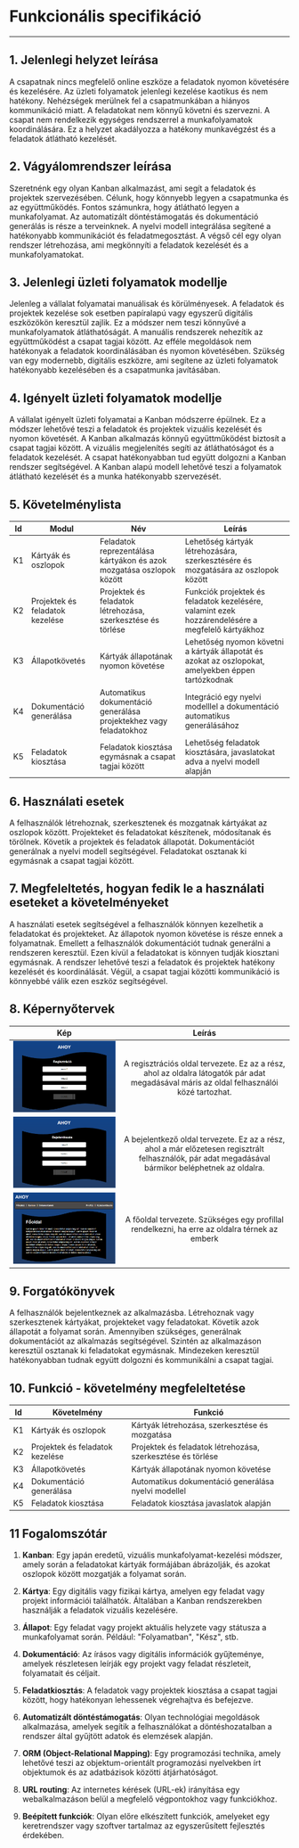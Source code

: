 # Funkcionális specifikáció

---

## 1. Jelenlegi helyzet leírása

A csapatnak nincs megfelelő online eszköze a feladatok nyomon követésére és kezelésére.
Az üzleti folyamatok jelenlegi kezelése kaotikus és nem hatékony.
Nehézségek merülnek fel a csapatmunkában a hiányos kommunikáció miatt.
A feladatokat nem könnyű követni és szervezni.
A csapat nem rendelkezik egységes rendszerrel a munkafolyamatok koordinálására.
Ez a helyzet akadályozza a hatékony munkavégzést és a feladatok átlátható kezelését.

## 2. Vágyálomrendszer leírása

Szeretnénk egy olyan Kanban alkalmazást, ami segít a feladatok és projektek szervezésében.
Célunk, hogy könnyebb legyen a csapatmunka és az együttműködés.
Fontos számunkra, hogy átlátható legyen a munkafolyamat.
Az automatizált döntéstámogatás és dokumentáció generálás is része a terveinknek.
A nyelvi modell integrálása segítené a hatékonyabb kommunikációt és feladatmegosztást.
A végső cél egy olyan rendszer létrehozása, ami megkönnyíti a feladatok kezelését és a munkafolyamatokat.

## 3. Jelenlegi üzleti folyamatok modellje

Jelenleg a vállalat folyamatai manuálisak és körülményesek.
A feladatok és projektek kezelése sok esetben papíralapú vagy egyszerű digitális eszközökön keresztül zajlik.
Ez a módszer nem teszi könnyűvé a munkafolyamatok átláthatóságát.
A manuális rendszerek nehezítik az együttműködést a csapat tagjai között.
Az efféle megoldások nem hatékonyak a feladatok koordinálásában és nyomon követésében.
Szükség van egy modernebb, digitális eszközre, ami segítene az üzleti folyamatok hatékonyabb kezelésében és a csapatmunka javításában.

## 4. Igényelt üzleti folyamatok modellje

A vállalat igényelt üzleti folyamatai a Kanban módszerre épülnek.
Ez a módszer lehetővé teszi a feladatok és projektek vizuális kezelését és nyomon követését.
A Kanban alkalmazás könnyű együttműködést biztosít a csapat tagjai között.
A vizuális megjelenítés segíti az átláthatóságot és a feladatok kezelését.
A csapat hatékonyabban tud együtt dolgozni a Kanban rendszer segítségével.
A Kanban alapú modell lehetővé teszi a folyamatok átlátható kezelését és a munka hatékonyabb szervezését.

## 5. Követelménylista

| Id | Modul | Név | Leírás |
| :---: | --- | --- | --- |
| K1 | Kártyák és oszlopok | Feladatok reprezentálása kártyákon és azok mozgatása oszlopok között | Lehetőség kártyák létrehozására, szerkesztésére és mozgatására az oszlopok között |
| K2 | Projektek és feladatok kezelése | Projektek és feladatok létrehozása, szerkesztése és törlése | Funkciók projektek és feladatok kezelésére, valamint ezek hozzárendelésére a megfelelő kártyákhoz |
| K3 | Állapotkövetés | Kártyák állapotának nyomon követése | Lehetőség nyomon követni a kártyák állapotát és azokat az oszlopokat, amelyekben éppen tartózkodnak |
| K4 | Dokumentáció generálása | Automatikus dokumentáció generálása projektekhez vagy feladatokhoz | Integráció egy nyelvi modelllel a dokumentáció automatikus generálásához |
| K5 | Feladatok kiosztása | Feladatok kiosztása egymásnak a csapat tagjai között | Lehetőség feladatok kiosztására, javaslatokat adva a nyelvi modell alapján |

## 6. Használati esetek

A felhasználók létrehoznak, szerkesztenek és mozgatnak kártyákat az oszlopok között.
Projekteket és feladatokat készítenek, módosítanak és törölnek.
Követik a projektek és feladatok állapotát.
Dokumentációt generálnak a nyelvi modell segítségével.
Feladatokat osztanak ki egymásnak a csapat tagjai között.

## 7. Megfeleltetés, hogyan fedik le a használati eseteket a követelményeket

A használati esetek segítségével a felhasználók könnyen kezelhetik a feladatokat és projekteket.
Az állapotok nyomon követése is része ennek a folyamatnak.
Emellett a felhasználók dokumentációt tudnak generálni a rendszeren keresztül.
Ezen kívül a feladatokat is könnyen tudják kiosztani egymásnak.
A rendszer lehetővé teszi a feladatok és projektek hatékony kezelését és koordinálását.
Végül, a csapat tagjai közötti kommunikáció is könnyebbé válik ezen eszköz segítségével.

## 8. Képernyőtervek

| Kép | Leírás |
| :-----------: | :-----------: |
| ![regisztracio.png](https://github.com/Fecsk3/Arrgh/blob/main/docs/img/regisztracio.png) | A regisztrációs oldal tervezete. Ez az a rész, ahol az oldalra látogatók pár adat megadásával máris az oldal felhasználói közé tartozhat. |
| ![bejelentkezes.png](https://github.com/Fecsk3/Arrgh/blob/main/docs/img/bejelentkezes.png) | A bejelentkező oldal tervezete. Ez az a rész, ahol a már előzetesen regisztrált felhasználók, pár adat megadásával bármikor beléphetnek az oldalra. |
| ![fooldal.png](https://github.com/Fecsk3/Arrgh/blob/main/docs/img/fooldal.png) | A főoldal tervezete. Szükséges egy profillal rendelkezni, ha erre az oldalra térnek az emberk |

## 9. Forgatókönyvek

A felhasználók bejelentkeznek az alkalmazásba.
Létrehoznak vagy szerkesztenek kártyákat, projekteket vagy feladatokat.
Követik azok állapotát a folyamat során.
Amennyiben szükséges, generálnak dokumentációt az alkalmazás segítségével.
Szintén az alkalmazáson keresztül osztanak ki feladatokat egymásnak.
Mindezeken keresztül hatékonyabban tudnak együtt dolgozni és kommunikálni a csapat tagjai.

## 10. Funkció - követelmény megfeleltetése

| Id | Követelmény | Funkció |
| :---: | --- | --- |
| K1 | Kártyák és oszlopok | Kártyák létrehozása, szerkesztése és mozgatása |
| K2 | Projektek és feladatok kezelése | Projektek és feladatok létrehozása, szerkesztése és törlése |
| K3 | Állapotkövetés | Kártyák állapotának nyomon követése |
| K4 | Dokumentáció generálása | Automatikus dokumentáció generálása nyelvi modellel |
| K5 | Feladatok kiosztása | Feladatok kiosztása javaslatok alapján |

## 11 Fogalomszótár

1. **Kanban**: Egy japán eredetű, vizuális munkafolyamat-kezelési módszer, amely során a feladatokat kártyák formájában ábrázolják, és azokat oszlopok között mozgatják a folyamat során.

2. **Kártya**: Egy digitális vagy fizikai kártya, amelyen egy feladat vagy projekt információi találhatók. Általában a Kanban rendszerekben használják a feladatok vizuális kezelésére.

3. **Állapot**: Egy feladat vagy projekt aktuális helyzete vagy státusza a munkafolyamat során. Például: "Folyamatban", "Kész", stb.

4. **Dokumentáció**: Az írásos vagy digitális információk gyűjteménye, amelyek részletesen leírják egy projekt vagy feladat részleteit, folyamatait és céljait.

5. **Feladatkiosztás**: A feladatok vagy projektek kiosztása a csapat tagjai között, hogy hatékonyan lehessenek végrehajtva és befejezve.

6. **Automatizált döntéstámogatás**: Olyan technológiai megoldások alkalmazása, amelyek segítik a felhasználókat a döntéshozatalban a rendszer által gyűjtött adatok és elemzések alapján.

7. **ORM (Object-Relational Mapping)**: Egy programozási technika, amely lehetővé teszi az objektum-orientált programozási nyelvekben írt objektumok és az adatbázisok közötti átjárhatóságot.

8. **URL routing**: Az internetes kérések (URL-ek) irányítása egy webalkalmazáson belül a megfelelő végpontokhoz vagy funkciókhoz.

9. **Beépített funkciók**: Olyan előre elkészített funkciók, amelyeket egy keretrendszer vagy szoftver tartalmaz az egyszerűsített fejlesztés érdekében.
